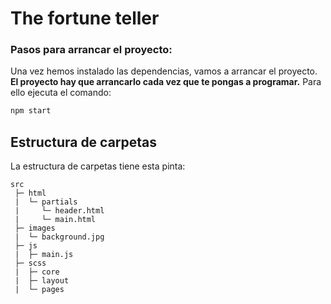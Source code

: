 # The fortune teller

### Pasos para arrancar el proyecto:

Una vez hemos instalado las dependencias, vamos a arrancar el proyecto. **El proyecto hay que arrancarlo cada vez que te pongas a programar.** Para ello ejecuta el comando:

```bash
npm start
```
## Estructura de carpetas

La estructura de carpetas tiene esta pinta:
```
src
 ├─ html
 |  └─ partials
 |     └─ header.html
 |     └─ main.html
 ├─ images
 |  └─ background.jpg
 ├─ js 
 |  ├─ main.js
 ├─ scss
 |  ├─ core
 |  ├─ layout
 |  └─ pages
```
